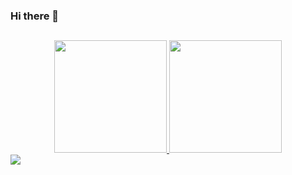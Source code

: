 ### Hi there 👋
##
<div align="center">
  <a href="https://github.com/victorSoledade">
  <img height="180em" src="https://github-readme-stats.vercel.app/api?username=victorSoledade&show_icons=true&theme=dark&include_all_commits=true&count_private=true"/>
  <img height="180em" src="https://github-readme-stats.vercel.app/api/top-langs/?username=victorSoledade&layout=compact&langs_count=7&theme=dark"/>
</div>

<img src="https://cdn.jsdelivr.net/gh/devicons/devicon/icons/java/java-original.svg" />





<!--
**victorSoledade/victorSoledade** is a ✨ _special_ ✨ repository because its `README.md` (this file) appears on your GitHub profile.

Here are some ideas to get you started:

- 🔭 I’m currently working on ...
- 🌱 I’m currently learning ...
- 👯 I’m looking to collaborate on ...
- 🤔 I’m looking for help with ...
- 💬 Ask me about ...
- 📫 How to reach me: ...
- 😄 Pronouns: ...
- ⚡ Fun fact: ...
-->
